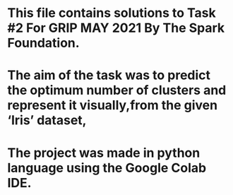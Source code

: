 # This file contains solutions to Task #2 For GRIP MAY 2021 By The Spark Foundation.
# The aim of the task was to predict the optimum number of clusters and represent it visually,from the given ‘Iris’ dataset, 
# The project was made in python language using the Google Colab IDE.
